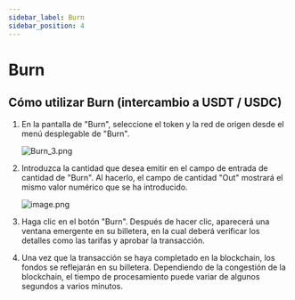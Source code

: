 ```yaml
---
sidebar_label: Burn
sidebar_position: 4
---
```


# Burn

## Cómo utilizar Burn (intercambio a USDT / USDC)

1. En la pantalla de "Burn", seleccione el token y la red de origen desde el menú desplegable de "Burn".
    
    ![Burn_3.png](/img/docs/Burn_1.png)
    
2. Introduzca la cantidad que desea emitir en el campo de entrada de cantidad de "Burn". Al hacerlo, el campo de cantidad "Out" mostrará el mismo valor numérico que se ha introducido.
    
    ![image.png](/img/docs/Burn_2.png)
    
3. Haga clic en el botón "Burn". Después de hacer clic, aparecerá una ventana emergente en su billetera, en la cual deberá verificar los detalles como las tarifas y aprobar la transacción.
4. Una vez que la transacción se haya completado en la blockchain, los fondos se reflejarán en su billetera. Dependiendo de la congestión de la blockchain, el tiempo de procesamiento puede variar de algunos segundos a varios minutos.